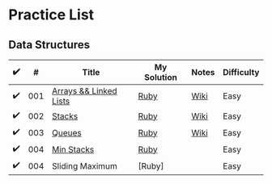 # Practice List

## Data Structures

| :heavy_check_mark: | #   | Title                          | My Solution  | Notes        | Difficulty |
| ------------------ | --- | ------------------------------ | ------------ | ------------ | ---------- |
| :heavy_check_mark: | 001 | [Arrays && Linked Lists][p000] | [Ruby][p000] | [Wiki][w000] | Easy       |
| :heavy_check_mark: | 002 | [Stacks][p001]                 | [Ruby][p001] | [Wiki][w001] | Easy       |
| :heavy_check_mark: | 003 | [Queues][p002]                 | [Ruby][p002] | [Wiki][w002] | Easy       |
| :heavy_check_mark: | 004 | [Min Stacks][p003]             | [Ruby][p003] |              | Easy       |
| :heavy_check_mark: | 004 | Sliding Maximum                | [Ruby]       |              | Easy       |

[p000]:https://repl.it/@simandebvu/data-structures-algorithms#src/data-structures/LINKED%20LISTS/linked_list.rb
[p001]:https://repl.it/@simandebvu/data-structures-algorithms#src/data-structures/STACKS/[ARRAY]%20Stacks.rb
[p002]:https://repl.it/@simandebvu/data-structures-algorithms#src/data-structures/QUEUES/[LINKED%20LISTS]%20Queues.rb
[p003]:https://repl.it/@simandebvu/data-structures-algorithms#src/data-structures/STACKS/[LINKED%20LISTS]%20Stacks.rb

[w000]:https://github.com/simandebvu/data-structures-algorithms/wiki/DATA-STRUCTURES-:-LINKED-LISTS
[w001]:https://github.com/simandebvu/data-structures-algorithms/wiki/DATA-STRUCTURE-:-**STACKS**
[w002]:https://github.com/simandebvu/data-structures-algorithms/wiki/DATA-STRUCTURE-:-QUEUES
